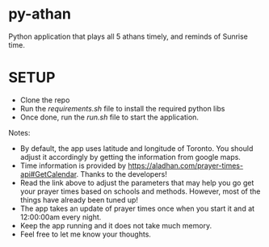 # py-athan
Python application that plays all 5 athans timely, and reminds of Sunrise time. 


# SETUP

- Clone the repo
- Run the *requirements.sh* file to install the required python libs
- Once done, run the *run.sh* file to start the application.

Notes:
- By default, the app uses latitude and longitude of Toronto. You should adjust it accordingly by getting the information from google maps. 
- Time information is provided by https://aladhan.com/prayer-times-api#GetCalendar. Thanks to the developers! 
- Read the link above to adjust the parameters that may help you go get your prayer times based on schools and methods. However, most of the things have already been tuned up! 
- The app takes an update of prayer times once when you start it and at 12:00:00am every night.
- Keep the app running and it does not take much memory. 
- Feel free to let me know your thoughts. 